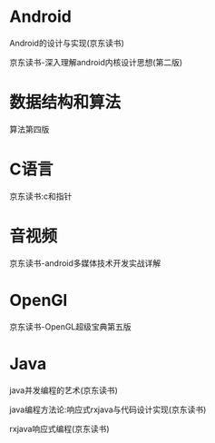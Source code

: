 # Android

Android的设计与实现(京东读书)

京东读书-深入理解android内核设计思想(第二版)

# 数据结构和算法

算法第四版

# C语言

京东读书:c和指针

# 音视频

京东读书-android多媒体技术开发实战详解

# OpenGl

京东读书-OpenGL超级宝典第五版

# Java

java并发编程的艺术(京东读书)

java编程方法论:响应式rxjava与代码设计实现(京东读书)

rxjava响应式编程(京东读书)








